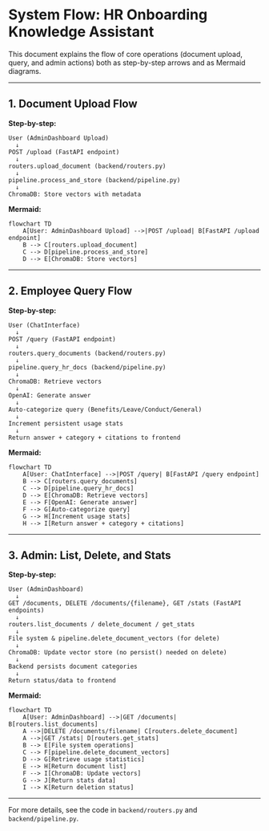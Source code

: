 # System Flow: HR Onboarding Knowledge Assistant

This document explains the flow of core operations (document upload, query, and admin actions) both as step-by-step arrows and as Mermaid diagrams.

---

## 1. Document Upload Flow

**Step-by-step:**

```
User (AdminDashboard Upload) 
  ↓
POST /upload (FastAPI endpoint)
  ↓
routers.upload_document (backend/routers.py)
  ↓
pipeline.process_and_store (backend/pipeline.py)
  ↓
ChromaDB: Store vectors with metadata
```

**Mermaid:**
```mermaid
flowchart TD
    A[User: AdminDashboard Upload] -->|POST /upload| B[FastAPI /upload endpoint]
    B --> C[routers.upload_document]
    C --> D[pipeline.process_and_store]
    D --> E[ChromaDB: Store vectors]
```

---

## 2. Employee Query Flow

**Step-by-step:**

```
User (ChatInterface) 
  ↓
POST /query (FastAPI endpoint)
  ↓
routers.query_documents (backend/routers.py)
  ↓
pipeline.query_hr_docs (backend/pipeline.py)
  ↓
ChromaDB: Retrieve vectors
  ↓
OpenAI: Generate answer
  ↓
Auto-categorize query (Benefits/Leave/Conduct/General)
  ↓
Increment persistent usage stats
  ↓
Return answer + category + citations to frontend
```

**Mermaid:**
```mermaid
flowchart TD
    A[User: ChatInterface] -->|POST /query| B[FastAPI /query endpoint]
    B --> C[routers.query_documents]
    C --> D[pipeline.query_hr_docs]
    D --> E[ChromaDB: Retrieve vectors]
    E --> F[OpenAI: Generate answer]
    F --> G[Auto-categorize query]
    G --> H[Increment usage stats]
    H --> I[Return answer + category + citations]
```

---

## 3. Admin: List, Delete, and Stats

**Step-by-step:**

```
User (AdminDashboard)
  ↓
GET /documents, DELETE /documents/{filename}, GET /stats (FastAPI endpoints)
  ↓
routers.list_documents / delete_document / get_stats
  ↓
File system & pipeline.delete_document_vectors (for delete)
  ↓
ChromaDB: Update vector store (no persist() needed on delete)
  ↓
Backend persists document categories
  ↓
Return status/data to frontend
```

**Mermaid:**
```mermaid
flowchart TD
    A[User: AdminDashboard] -->|GET /documents| B[routers.list_documents]
    A -->|DELETE /documents/filename| C[routers.delete_document]
    A -->|GET /stats| D[routers.get_stats]
    B --> E[File system operations]
    C --> F[pipeline.delete_document_vectors]
    D --> G[Retrieve usage statistics]
    E --> H[Return document list]
    F --> I[ChromaDB: Update vectors]
    G --> J[Return stats data]
    I --> K[Return deletion status]
```

---

For more details, see the code in `backend/routers.py` and `backend/pipeline.py`.
